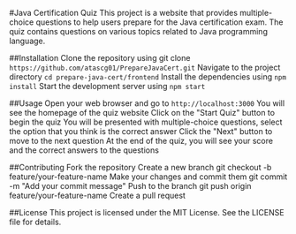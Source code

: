 #Java Certification Quiz
This project is a website that provides multiple-choice questions to help users prepare for the Java certification exam. The quiz contains questions on various topics related to Java programming language.

##Installation
Clone the repository using git clone `https://github.com/atascg01/PrepareJavaCert.git`
Navigate to the project directory `cd prepare-java-cert/frontend`
Install the dependencies using `npm install`
Start the development server using `npm start`

##Usage
Open your web browser and go to `http://localhost:3000`
You will see the homepage of the quiz website
Click on the "Start Quiz" button to begin the quiz
You will be presented with multiple-choice questions, select the option that you think is the correct answer
Click the "Next" button to move to the next question
At the end of the quiz, you will see your score and the correct answers to the questions

##Contributing
Fork the repository
Create a new branch git checkout -b feature/your-feature-name
Make your changes and commit them git commit -m "Add your commit message"
Push to the branch git push origin feature/your-feature-name
Create a pull request

##License
This project is licensed under the MIT License. See the LICENSE file for details.